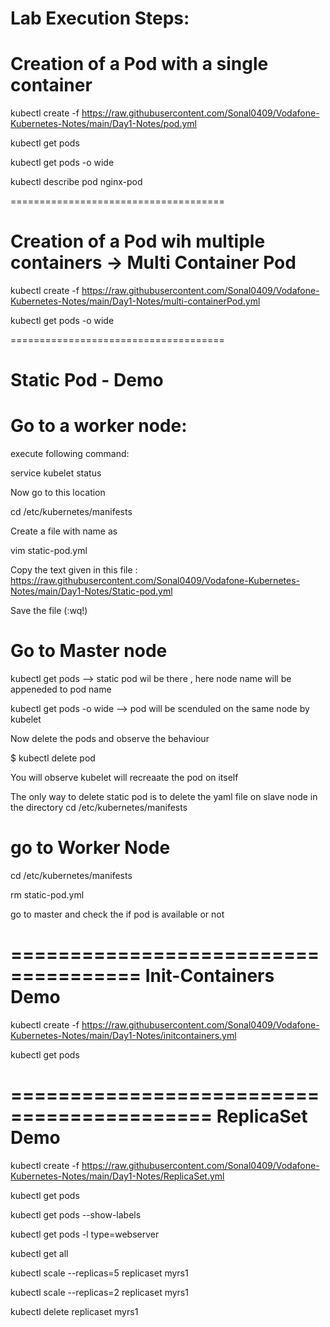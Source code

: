 Lab Execution Steps:
=====================

Creation of a Pod with a single container
======================================

kubectl create -f https://raw.githubusercontent.com/Sonal0409/Vodafone-Kubernetes-Notes/main/Day1-Notes/pod.yml

kubectl get pods

kubectl get pods -o wide

kubectl describe pod nginx-pod

=====================================

Creation of a Pod wih multiple containers -> Multi Container Pod
===========================================

kubectl create -f https://raw.githubusercontent.com/Sonal0409/Vodafone-Kubernetes-Notes/main/Day1-Notes/multi-containerPod.yml

kubectl get pods -o wide

=====================================

Static Pod - Demo
=======================================

# Go to a worker node:

execute following command:

service kubelet status

Now go to this location

cd /etc/kubernetes/manifests

Create  a file with name as 

vim static-pod.yml

Copy the text given in this file : https://raw.githubusercontent.com/Sonal0409/Vodafone-Kubernetes-Notes/main/Day1-Notes/Static-pod.yml

Save the file (:wq!)

Go to Master node
================================

kubectl get pods --> static pod wil be there , here node name will be appeneded to pod name

kubectl get pods -o wide --> pod will be scenduled on the same node by kubelet

Now delete the pods and observe the behaviour

$ kubectl delete pod <podname>

You will observe kubelet will recreaate the pod on itself

The only way to delete static pod is to delete the yaml file on slave node in the directory cd /etc/kubernetes/manifests

go to Worker Node 
==========================

cd /etc/kubernetes/manifests

rm static-pod.yml

go to master and check the if pod is available or not

=====================================
Init-Containers Demo
==============================

kubectl create -f https://raw.githubusercontent.com/Sonal0409/Vodafone-Kubernetes-Notes/main/Day1-Notes/initcontainers.yml

kubectl get pods

===========================================
ReplicaSet Demo
===========================================

kubectl create -f https://raw.githubusercontent.com/Sonal0409/Vodafone-Kubernetes-Notes/main/Day1-Notes/ReplicaSet.yml

kubectl get pods

kubectl get pods --show-labels

kubectl get pods -l type=webserver

kubectl get all

kubectl scale --replicas=5 replicaset myrs1

kubectl scale --replicas=2 replicaset myrs1

kubectl delete replicaset myrs1





